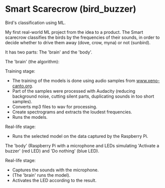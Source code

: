 # Smart Scarecrow (bird_buzzer)
Bird's classification using ML.

My first real-world ML project from the idea to a product.
The Smart scarecrow classifies the birds by the frequencies of their sounds, in order to decide whether to drive them away (dove, crow, myna) or not (sunbird).

It has two parts: The 'brain' and the 'body'.

The 'brain' (the algorithm):

Training stage: 

* The training of the models is done using audio samples from www.xeno-canto.org.
* Part of the samples were processed with Audacity (reducing background noise, cutting silent parts, duplicating sounds in too short samples).
* Converts mp3 files to wav for processing.
* Create spectrograms and extracts the loudest frequencies.
* Runs the models.

Real-life stage:
* Runs the selected model on the data captured by the Raspberry Pi.

The 'body' (Raspberry Pi with a microphone and LEDs simulating 'Activate a buzzer' (red LED) and 'Do nothing' (blue LED).

Real-life stage:
* Captures the sounds with the microphone.
* (The 'brain' runs the model).
* Activates the LED according to the result.





